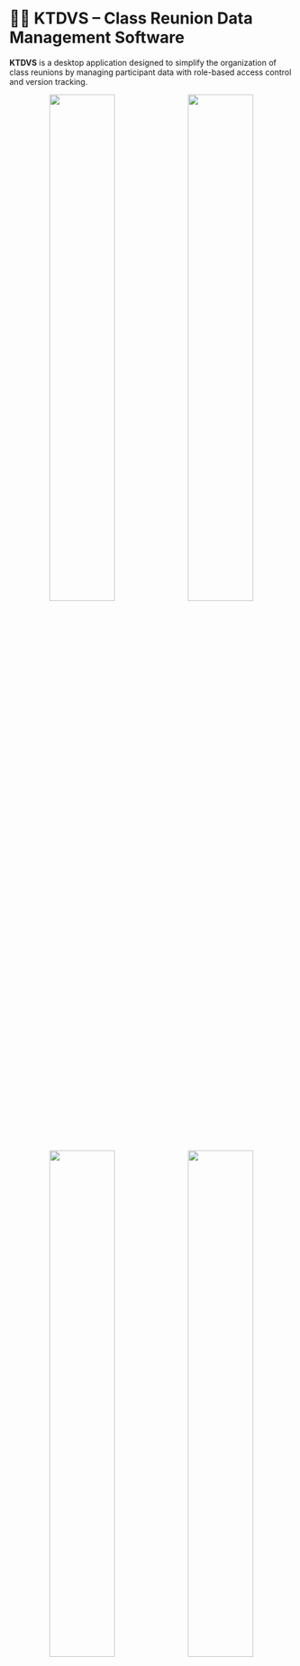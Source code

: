 # 🧑‍🎓 KTDVS – Class Reunion Data Management Software

**KTDVS** is a desktop application designed to simplify the organization of class reunions by managing participant data with role-based access control and version tracking.

<div align="center">
  <img src="media/img/app/login.png" width="48%"/>
  <img src="media/img/app/user_list.png" width="48%"/>
</div>
<div align="center">
  <img src="media/img/app/user_edit_filled.png" width="48%"/>
  <img src="media/img/app/user_version.png" width="48%"/>
</div>

<!-- TOC -->
* [🧑‍🎓 KTDVS – Class Reunion Data Management Software](#-ktdvs--class-reunion-data-management-software)
  * [🎓 Project & Context](#-project--context)
  * [🧩 Key Features](#-key-features)
  * [🎞️ Feature Highlights](#-feature-highlights)
    * [👤 User Roles](#-user-roles)
      * [Main Organizer (Admin)](#main-organizer-admin)
      * [Organizer](#organizer)
    * [🔐 User Management](#-user-management)
    * [✏️ Managing Participants](#-managing-participants)
    * [📖 Participant Version History](#-participant-version-history)
    * [👤 Promoting Participants to Organizers](#-promoting-participants-to-organizers)
  * [🧠 Technical Architecture](#-technical-architecture)
  * [💡 What We Learned](#-what-we-learned)
  * [🧑‍💻 Teamwork Makes the Dream Work](#-teamwork-makes-the-dream-work)
  * [📜 License](#-license)
  * [📦 Running the Project](#-running-the-project)
  * [🖼️ Interactive Prototype](#-interactive-prototype)
<!-- TOC -->

---

## 🎓 Project & Context

This project was developed during the **Software Engineering** course at **Aalen University** in the **summer semester of 2021**.

The goal was to complete a full software development cycle, including:

- Requirements engineering (IEEE 830)
- System architecture and database design
- GUI development
- Implementation in C++ using Qt
- Persistent data storage with SQLite

To use the app across multiple devices, the SQLite database must be shared.  
This can be achieved by placing the database file on a network drive or a cloud storage service like Dropbox or Google Drive.

---

## 🧩 Key Features

- ✏️ Add, edit, and delete participants
- 📖 View individual change history (versions)
- 📜 Per-user history of all data changes
- 🔐 Role-based user access (admin vs. organizer)
- 💾 Persistent local storage with SQLite
- 👤 Role system: main organizer and co-organizers
- 🧠 Modern Qt-based GUI

Full requirements are available in:  
📄 [IEEE 830 Requirements Specification (PDF)](docs/SoftwareAnforderungenIEEE.pdf)

---


## 🎞️ Feature Highlights

### 👤 User Roles

#### Main Organizer (Admin)
- Created during initial setup
- Has the ability to:
  - Add/remove organizers
  - Set/reset passwords
  - Edit all participant data
  - View full history and version logs
  - Promote participants to organizers

#### Organizer
- Appointed by the main organizer
- Can:
  - Add, edit, or delete participants (limited to those created by themselves)
  - View all participants
  - View change history and versions

> Participants themselves **do not** have access to the system.

---

### 🔐 User Management

The application is secured via **email and password**, using a **SQLite** database.  
Users can be promoted to organizers and then log in. Alternatively, a new system can be created on first launch.

<div align="center">
  <img src="media/img/app/system_view.png"/>
  <img src="media/img/app/login.png"/>
</div>

---

### ✏️ Managing Participants

Participants can be created, viewed, and edited within the application.  
The initial screen displays all registered participants.

<div align="center">
  <img src="media/img/app/user_list.png"/> 
</div>

Clicking the "Teilnehmer hinzufügen" (Add Participant) button opens a form for adding a new participant.  
After entering the required data, click "Speichern" (Save) to create the participant and return to the list view.

<div align="center">
  <img src="media/img/app/user_create.png"/>
</div>

Clicking on a participant opens a view similar to the creation form, allowing the data to be edited.

<div align="center">
  <img src="media/img/app/user_edit_filled.png"/>
</div>

---

### 📖 Participant Version History

To review how a participant’s data has changed over time, open their "Versionsverlauf" (Version History).  
This screen lists all changes made to that participant.

<div align="center">
  <img src="media/img/app/user_version_list.png"/>
</div>

Clicking on an item in the list displays a detailed comparison showing the data before and after the change.

<div align="center">
  <img src="media/img/app/user_version.png"/>
</div>

---

### 👤 Promoting Participants to Organizers

Participants can be promoted to organizers.  
The promoting user generates a **one-time password** for the new organizer.  
The new organizer logs in with this password and is prompted to change it.

If an organizer enters the wrong password 3 times, their account is locked.  
In this case, the main organizer must reset their password through the promotion view.

<div align="center">
  <img src="media/img/app/user_promote.png"/>
  <img src="media/img/app/first_login_organizer.png"/>
</div>

---

## 🧠 Technical Architecture

- **Pattern:** 3-layer architecture
  - UI (Qt Widgets)
  - Application Logic
  - Data Access (DAO Layer)
- **Language:** C++17
- **Framework:** Qt (tested with Qt Creator)
- **Database:** SQLite (single-file)

Class structure overview:

<div align="center">
  <img src="media/img/design/class_diagram.png"/>
</div>

> More diagrams and explanations can be found in the [design documentation (PDF)](docs/Entwurf.pdf)

---

## 💡 What We Learned

- Applying IEEE 830 requirements engineering
- Designing and building a GUI-based application with Qt (C++)
- Implementing role-based access control
- Managing application state and data persistence
- Building versioning systems for user data

---

## 🧑‍💻 Teamwork Makes the Dream Work

Developed by:

- Maximilian Borst
- Jan Kermer
- Simon Ruttmann
- Veronika Scheller
- Michael Ulrich

---

## 📜 License

This project is licensed under the **Apache 2.0 License**.  
Feel free to fork, adapt, or reuse — just give credit. 🤝

---

## 📦 Running the Project

> **Requirements:**
> - Qt Creator (v5 or later)
> - C++17-compatible compiler
> - SQLite support
>
> Clone or download this repository, run the `KTDVS.exe` file in the build folder.

---

## 🖼️ Interactive Prototype

An interactive UI prototype is available on [Figma](https://www.figma.com/proto/tc3G3hYe6vGsbr1jqEykhL/KTDVS?node-id=4%3A53)

---
